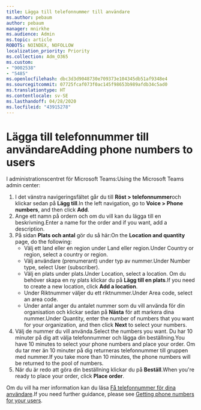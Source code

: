```yaml
---
title: Lägga till telefonnummer till användare
ms.author: pebaum
author: pebaum
manager: mnirkhe
ms.audience: Admin
ms.topic: article
ROBOTS: NOINDEX, NOFOLLOW
localization_priority: Priority
ms.collection: Adm_O365
ms.custom:
- "9002538"
- "5485"
ms.openlocfilehash: dbc3d3d9048730e709373e104345db51af9348e4
ms.sourcegitcommit: 07725fcaf073f0ac145f98653b989afdb34c5ad0
ms.translationtype: HT
ms.contentlocale: sv-SE
ms.lasthandoff: 04/28/2020
ms.locfileid: "43915278"
---
```

# <a name="adding-phone-numbers-to-users"></a><span data-ttu-id="4b3ed-102">Lägga till telefonnummer till användare</span><span class="sxs-lookup"><span data-stu-id="4b3ed-102">Adding phone numbers to users</span></span>

<span data-ttu-id="4b3ed-103">I administrationscentret för Microsoft Teams:</span><span class="sxs-lookup"><span data-stu-id="4b3ed-103">Using the Microsoft Teams admin center:</span></span>

1. <span data-ttu-id="4b3ed-104">I det vänstra navigeringsfältet går du till **Röst > telefonnummer**och klickar sedan på **Lägg till**.</span><span class="sxs-lookup"><span data-stu-id="4b3ed-104">In the left navigation, go to **Voice > Phone numbers**, and then click **Add**.</span></span>
2. <span data-ttu-id="4b3ed-105">Ange ett namn på ordern och om du vill kan du lägga till en beskrivning.</span><span class="sxs-lookup"><span data-stu-id="4b3ed-105">Enter a name for the order and if you want, add a description.</span></span>
3. <span data-ttu-id="4b3ed-106">På sidan **Plats och antal** gör du så här:</span><span class="sxs-lookup"><span data-stu-id="4b3ed-106">On the **Location and quantity** page, do the following:</span></span>
    - <span data-ttu-id="4b3ed-107">Välj ett land eller en region under Land eller region.</span><span class="sxs-lookup"><span data-stu-id="4b3ed-107">Under Country or region, select a country or region.</span></span>
    - <span data-ttu-id="4b3ed-108">Välj användare (prenumerant) under typ av nummer.</span><span class="sxs-lookup"><span data-stu-id="4b3ed-108">Under Number type, select User (subscriber).</span></span>
    - <span data-ttu-id="4b3ed-109">Välj en plats under plats.</span><span class="sxs-lookup"><span data-stu-id="4b3ed-109">Under Location, select a location.</span></span> <span data-ttu-id="4b3ed-110">Om du behöver skapa en ny plats klickar du på **Lägg till en plats**.</span><span class="sxs-lookup"><span data-stu-id="4b3ed-110">If you need to create a new location, click **Add a location**.</span></span>
    - <span data-ttu-id="4b3ed-111">Under Riktnummer väljer du ett riktnummer.</span><span class="sxs-lookup"><span data-stu-id="4b3ed-111">Under Area code, select an area code.</span></span>
    - <span data-ttu-id="4b3ed-112">Under antal anger du antalet nummer som du vill använda för din organisation och klickar sedan på **Nästa** för att markera dina nummer.</span><span class="sxs-lookup"><span data-stu-id="4b3ed-112">Under Quantity, enter the number of numbers that you want for your organization, and then click **Next** to select your numbers.</span></span>
4. <span data-ttu-id="4b3ed-113">Välj de nummer du vill använda.</span><span class="sxs-lookup"><span data-stu-id="4b3ed-113">Select the numbers you want.</span></span> <span data-ttu-id="4b3ed-114">Du har 10 minuter på dig att välja telefonnummer och lägga din beställning.</span><span class="sxs-lookup"><span data-stu-id="4b3ed-114">You have 10 minutes to select your phone numbers and place your order.</span></span> <span data-ttu-id="4b3ed-115">Om du tar mer än 10 minuter på dig returneras telefonnummer till gruppen med nummer.</span><span class="sxs-lookup"><span data-stu-id="4b3ed-115">If you take more than 10 minutes, the phone numbers will be returned to the pool of numbers.</span></span>
5. <span data-ttu-id="4b3ed-116">När du är redo att göra din beställning klickar du på **Beställ**.</span><span class="sxs-lookup"><span data-stu-id="4b3ed-116">When you're ready to place your order, click **Place order**.</span></span>

<span data-ttu-id="4b3ed-117">Om du vill ha mer information kan du läsa [Få telefonnummer för dina användare](https://docs.microsoft.com/microsoftteams/getting-phone-numbers-for-your-users).</span><span class="sxs-lookup"><span data-stu-id="4b3ed-117">If you need further guidance, please see [Getting phone numbers for your users](https://docs.microsoft.com/microsoftteams/getting-phone-numbers-for-your-users).</span></span>
